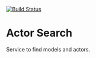 [![Build Status](https://travis-ci.org/kalashnikovisme/actor_search.png?branch=master)](https://travis-ci.org/kalashnikovisme/actor_search)

Actor Search
============

Service to find models and actors.


